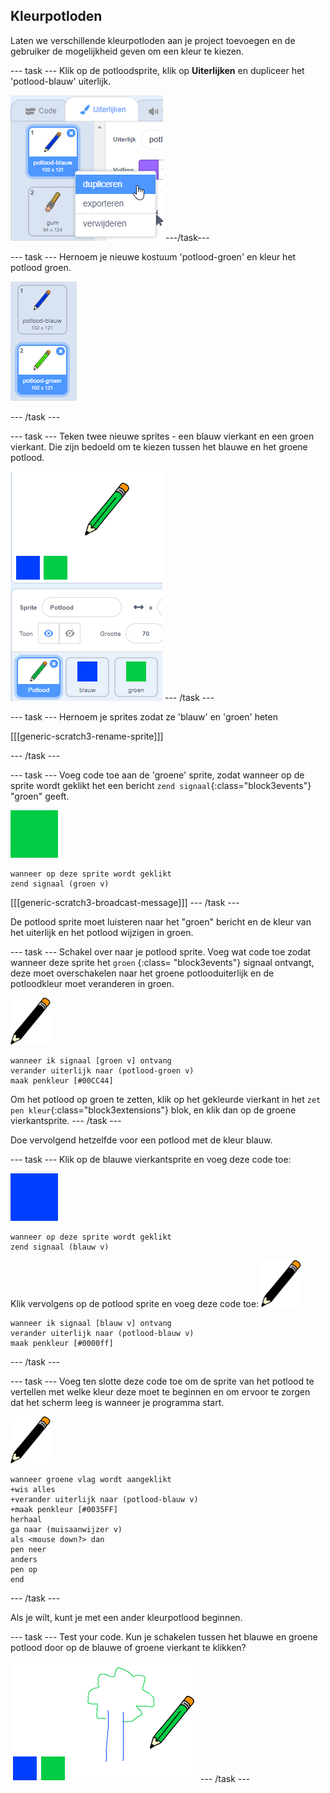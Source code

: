 ## Kleurpotloden

Laten we verschillende kleurpotloden aan je project toevoegen en de gebruiker de mogelijkheid geven om een kleur te kiezen.

\--- task \--- Klik op de potloodsprite, klik op **Uiterlijken** en dupliceer het 'potlood-blauw' uiterlijk.

![screenshot](images/paint-blue-duplicate.png) \---/task\---

\--- task \--- Hernoem je nieuwe kostuum 'potlood-groen' en kleur het potlood groen.

![screenshot](images/paint-pencil-green.png)

\--- /task \---

\--- task \--- Teken twee nieuwe sprites - een blauw vierkant en een groen vierkant. Die zijn bedoeld om te kiezen tussen het blauwe en het groene potlood.

![screenshot](images/paint-selectors.png) \--- /task \---

\--- task \--- Hernoem je sprites zodat ze 'blauw' en 'groen' heten

[[[generic-scratch3-rename-sprite]]]

\--- /task \---

\--- task \--- Voeg code toe aan de 'groene' sprite, zodat wanneer op de sprite wordt geklikt het een bericht `zend signaal`{:class="block3events"} "groen" geeft.

![groen vierkant](images/green_square.png)

```blocks3
wanneer op deze sprite wordt geklikt
zend signaal (groen v)
```

[[[generic-scratch3-broadcast-message]]] \--- /task \---

De potlood sprite moet luisteren naar het "groen" bericht en de kleur van het uiterlijk en het potlood wijzigen in groen.

\--- task \--- Schakel over naar je potlood sprite. Voeg wat code toe zodat wanneer deze sprite het `groen` {:class= "block3events"} signaal ontvangt, deze moet overschakelen naar het groene potlooduiterlijk en de potloodkleur moet veranderen in groen.

![potlood](images/pencil.png)

```blocks3
wanneer ik signaal [groen v] ontvang
verander uiterlijk naar (potlood-groen v)
maak penkleur [#00CC44]
```

Om het potlood op groen te zetten, klik op het gekleurde vierkant in het `zet pen kleur`{:class="block3extensions"} blok, en klik dan op de groene vierkantsprite. \--- /task \---

Doe vervolgend hetzelfde voor een potlood met de kleur blauw.

\--- task \--- Klik op de blauwe vierkantsprite en voeg deze code toe:

![blauw_vierkant](images/blue_square.png)

```blocks3
wanneer op deze sprite wordt geklikt
zend signaal (blauw v)
```

Klik vervolgens op de potlood sprite en voeg deze code toe: ![potlood](images/pencil.png)

```blocks3
wanneer ik signaal [blauw v] ontvang
verander uiterlijk naar (potlood-blauw v)
maak penkleur [#0000ff]
```

\--- /task \---

\--- task \--- Voeg ten slotte deze code toe om de sprite van het potlood te vertellen met welke kleur deze moet te beginnen en om ervoor te zorgen dat het scherm leeg is wanneer je programma start.

![potlood](images/pencil.png)

```blocks3
wanneer groene vlag wordt aangeklikt
+wis alles
+verander uiterlijk naar (potlood-blauw v)
+maak penkleur [#0035FF]
herhaal
ga naar (muisaanwijzer v)
als <mouse down?> dan
pen neer
anders
pen op
end
```

\--- /task \---

Als je wilt, kunt je met een ander kleurpotlood beginnen.

\--- task \--- Test your code. Kun je schakelen tussen het blauwe en groene potlood door op de blauwe of groene vierkant te klikken?

![screenshot](images/paint-pens-test.png) \--- /task \---